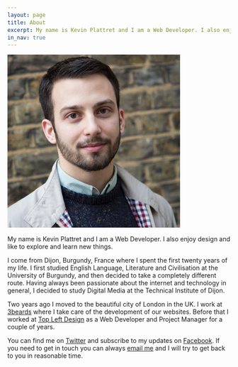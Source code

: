 ```yaml
---
layout: page
title: About
excerpt: My name is Kevin Plattret and I am a Web Developer. I also enjoy design and like to explore and learn new things.
in_nav: true
---
```


![{{ site.title }}](/assets/img/about-kevin.jpg)

My name is Kevin Plattret and I am a Web Developer. I also enjoy design and like to explore and learn new things.

I come from Dijon, Burgundy, France where I spent the first twenty years of my life. I first studied English Language, Literature and Civilisation at the University of Burgundy, and then decided to take a completely different route. Having always been passionate about the internet and technology in general, I decided to study Digital Media at the Technical Institute of Dijon.

Two years ago I moved to the beautiful city of London in the UK. I work at [3beards](//3-beards.com) where I take care of the development of our websites. Before that I worked at [Top Left Design](//topleftdesign.com) as a Web Developer and Project Manager for a couple of years.</p>

You can find me on [Twitter](//twitter.com/kplattret) and subscribe to my updates on [Facebook](//facebook.com/kevinplattret). If you need to get in touch you can always [email me](mailto:kevin@plattret.me) and I will try to get back to you in reasonable time.

